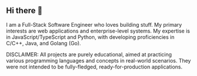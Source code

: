 ## Hi there 👋

I am a Full-Stack Software Engineer who loves building stuff. My primary interests are web applications and enterprise-level systems. My expertise is in JavaScript/TypeScript and Python, with developing proficiencies in C/C++, Java, and Golang (Go).

DISCLAIMER: All projects are purely educational, aimed at practicing various programming languages and concepts in real-world scenarios. They were not intended to be fully-fledged, ready-for-production applications.
